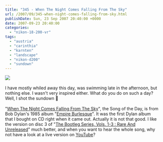 ```yaml
---
title: "345 - When The Night Comes Falling From The Sky"
url: /2007/09/345-when-night-comes-falling-from-sky.html
publishDate: Sun, 23 Sep 2007 20:40:00 +0000
date: 2007-09-23 20:40:00
categories: 
  - "nikon-18-200-vr"
tags: 
  - "austria"
  - "carinthia"
  - "karnten"
  - "landscape"
  - "nikon-d200"
  - "sundown"
---
```

<a href="https://d25zfm9zpd7gm5.cloudfront.net/1200x1200/2007/20070923_194318.JPG"><img src="https://d25zfm9zpd7gm5.cloudfront.net/0600x0600/2007/20070923_194318.JPG"/></a><br/><br/>I have mostly whiled away this day, was swimming late in the afternoon, but nothing else. I wasn't very inspired either. What do you do on such a day? Well, I shot the sundown 🙂<br/><br/>"<a href="http://www.bobdylan.com/songs/whenthenight.html" target="_blank">When The Night Comes Falling From The Sky</a>", the Song of the Day, is from Bob Dylan's 1985 album "<a href="http://www.amazon.com/Empire-Burlesque-Bob-Dylan/dp/B00000264S" target="_blank">Empire Burlesque</a>". It was the first Dylan album that I bought on CD right when it came out. Actually it is not that good. I like the version on disc 3 of "<a href="http://www.amazon.com/Bootleg-Vols-1-3-Unreleased-1961-1991/dp/samples/B000002AJG" target="_blank">The Bootleg Series, Vols. 1-3 : Rare And Unreleased</a>" much better, and when you want to hear the whole song, why not have a look at a live version on <a href="http://www.youtube.com/watch?v=ypwPYmregk8" target="_blank">YouTube</a>?
